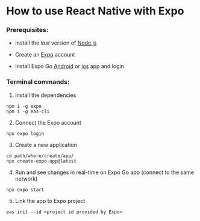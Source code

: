 # **How to use React Native with Expo**

### Prerequisites:

- Install the *last* version of [Node.js](https://nodejs.org/)

- Create an [Expo](https://expo.dev/) account

- Install Expo Go [Android](https://play.google.com/store/apps/details?id=host.exp.exponent) or [ios](https://apps.apple.com/it/app/expo-go/id982107779) app and login

### Terminal commands:

1. Install the dependencies
```
npm i -g expo
npm i -g eas-cli
```

2. Connect the Expo account
```
npx expo login
```

3. Create a new application
```
cd path/where/create/app/
npx create-expo-app@latest
```

4. Run and see changes in real-time on Expo Go app (connect to the same network)
```
npx expo start
```

5. Link the app to Expo project
```
eas init --id <project id provided by Expo>
```